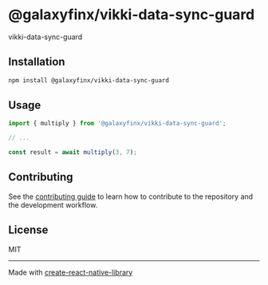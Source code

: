 # @galaxyfinx/vikki-data-sync-guard

vikki-data-sync-guard

## Installation

```sh
npm install @galaxyfinx/vikki-data-sync-guard
```

## Usage


```js
import { multiply } from '@galaxyfinx/vikki-data-sync-guard';

// ...

const result = await multiply(3, 7);
```


## Contributing

See the [contributing guide](CONTRIBUTING.md) to learn how to contribute to the repository and the development workflow.

## License

MIT

---

Made with [create-react-native-library](https://github.com/callstack/react-native-builder-bob)
